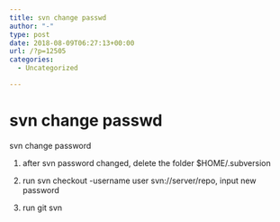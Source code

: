 ```yaml
---
title: svn change passwd
author: "-"
type: post
date: 2018-08-09T06:27:13+00:00
url: /?p=12505
categories:
  - Uncategorized

---
```

# svn change passwd
svn change password
  
1. after svn password changed, delete the folder $HOME/.subversion
  
2. run svn checkout -username user svn://server/repo, input new password
  
3. run git svn